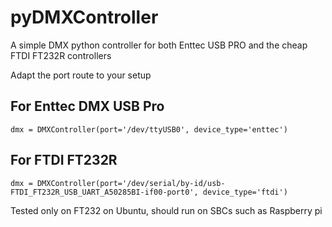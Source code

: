 # pyDMXController
A simple DMX python controller for both Enttec USB PRO and the cheap FTDI FT232R controllers

Adapt the port route to your setup

## For Enttec DMX USB Pro
```
dmx = DMXController(port='/dev/ttyUSB0', device_type='enttec')
```

## For FTDI FT232R
```
dmx = DMXController(port='/dev/serial/by-id/usb-FTDI_FT232R_USB_UART_A50285BI-if00-port0', device_type='ftdi')
```

Tested only on FT232 on Ubuntu, should run on SBCs such as Raspberry pi